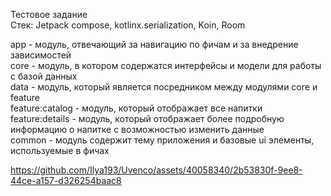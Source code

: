 Тестовое задание  
Стек: Jetpack compose, kotlinx.serialization, Koin, Room

app - модуль, отвечающий за навигацию по фичам и за внедрение зависимостей  
core - модуль, в котором содержатся интерфейсы и модели для работы с базой данных  
data - модуль, который является посредником между модулями core и feature  
feature:catalog - модуль, который отображает все напитки  
feature:details - модуль, который отображает более подробную информацию о напитке с возможностью изменить данные  
common - модуль содержит тему приложения и базовые ui элементы, используемые в фичах  

https://github.com/Ilya193/Uvenco/assets/40058340/2b53830f-9ee8-44ce-a157-d326254baac8
